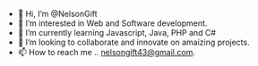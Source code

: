 - 👋 Hi, I’m @NelsonGift
- 👀 I’m interested in Web and Software development.
- 🌱 I’m currently learning Javascript, Java, PHP and C#
- 💞️ I’m looking to collaborate and innovate on amaizing projects.
- 📫 How to reach me .. nelsongift43@gmail.com.

<!---
NelsonGift/NelsonGift is a ✨ special ✨ repository because its `README.md` (this file) appears on your GitHub profile.
You can click the Preview link to take a look at your changes.
--->
